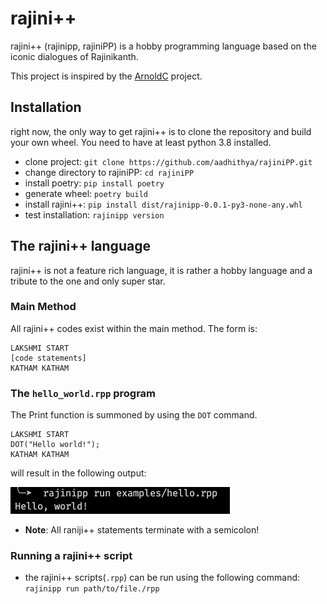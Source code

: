# rajini++

rajini++ (rajinipp, rajiniPP) is a hobby programming language based on the iconic dialogues of Rajinikanth.

This project is inspired by the [ArnoldC](https://github.com/lhartikk/ArnoldC) project.

## Installation
right now, the only way to get rajini++ is to clone the repository and build your own wheel. You need to have at least python 3.8 installed.
- clone project: `git clone https://github.com/aadhithya/rajiniPP.git`
- change directory to rajiniPP: `cd rajiniPP`
- install poetry: `pip install poetry`
- generate wheel: `poetry build`
- install rajini++: `pip install dist/rajinipp-0.0.1-py3-none-any.whl`
- test installation: `rajinipp version`

## The rajini++ language

rajini++ is not a feature rich language, it is rather a hobby language and a tribute to the one and only super star.

### Main Method
All rajini++ codes exist within the main method. The form is:
```
LAKSHMI START
[code statements]
KATHAM KATHAM
```

### The `hello_world.rpp` program
The Print function is summoned by using the `DOT` command.
```
LAKSHMI START
DOT("Hello world!");
KATHAM KATHAM
```
will result in the following output:

![hello world output](./imgs/hello-out.png)


- **Note**: All raniji++ statements terminate with a semicolon!

### Running a rajini++ script
- the rajini++ scripts(`.rpp`) can be run using the following command: `rajinipp run path/to/file./rpp`
